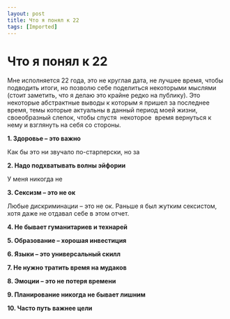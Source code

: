 ```yaml
---
layout: post
title: Что я понял к 22
tags: [Imported]
---
```

# Что я понял к 22

Мне исполняется 22 года, это не круглая дата, не лучшее время, чтобы подводить итоги, но позволю себе поделиться некоторыми мыслями (стоит заметить, что я делаю это крайне редко на публику). Это некоторые абстрактные выводы к которым я пришел за последнее время, темы которые актуальны в данный период моей жизни, своеобразный слепок, чтобы спустя  некоторое  время вернуться к нему и взглянуть на себя со стороны.

**1\. Здоровье – это важно**

Как бы это ни звучало по-старперски, но за

**2\. Надо подхватывать волны эйфории**

У меня никогда не

**3\. Сексизм – это не ок**

Любые дискриминации – это не ок. Раньше я был жутким сексистом, хотя даже не отдавал себе в этом отчет.

**4\. Не бывает гуманитариев и технарей**

**5\. Образование – хорошая инвестиция**

**6\. Языки – это универсальный скилл**

**7\. Не нужно тратить время на мудаков**

**8\. Эмоции – это не потеря времени**

**9\. Планирование никогда не бывает лишним**

**10\. Часто путь важнее цели**